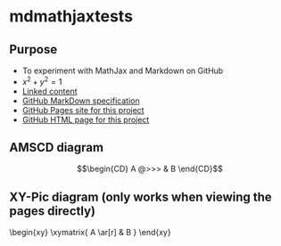 # mdmathjaxtests
<!-- the scripts do not load when editing on GitHub, but they do load when viewing the site page -->
<script>
 MathJax = {
  loader: {
   load: ['[custom]/xypic.js'],
   paths: {custom: 'https://cdn.jsdelivr.net/gh/sonoisa/XyJax-v3@3.0.1/build/'}
  },
  tex: {
   inlineMath: [['$', '$'], ['\\(', '\\)']],
   packages: {'[+]': ['xypic']}
  }
 };
</script>
<script type="text/javascript" id="MathJax-script" async src="https://cdn.jsdelivr.net/npm/mathjax@3/es5/tex-chtml-full.js"></script>

Purpose
-------

* To experiment with MathJax and Markdown on GitHub 
* $x^2+y^2=1$
* [Linked content](linked.md)
* [GitHub MarkDown specification](https://github.github.com/gfm/)
* [GitHub Pages site for this project](https://yorickhardy.github.io/mdmathjaxtests/)
* [GitHub HTML page for this project](https://yorickhardy.github.io/mdmathjaxtests/xypic.html)

AMSCD diagram
-------------

$$\begin{CD} A @>>> & B \end{CD}$$

XY-Pic diagram (only works when viewing the pages directly)
--------------

\begin{xy}
 \xymatrix{ A \ar[r] & B }
\end{xy}
